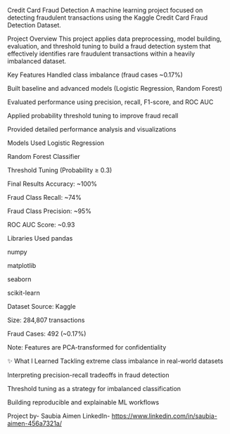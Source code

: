  Credit Card Fraud Detection
A machine learning project focused on detecting fraudulent transactions using the Kaggle Credit Card Fraud Detection Dataset.

 Project Overview
This project applies data preprocessing, model building, evaluation, and threshold tuning to build a fraud detection system that effectively identifies rare fraudulent transactions within a heavily imbalanced dataset.

 Key Features
Handled class imbalance (fraud cases ~0.17%)

Built baseline and advanced models (Logistic Regression, Random Forest)

Evaluated performance using precision, recall, F1-score, and ROC AUC

Applied probability threshold tuning to improve fraud recall

Provided detailed performance analysis and visualizations

 Models Used
Logistic Regression

Random Forest Classifier

Threshold Tuning (Probability ≥ 0.3)

Final Results
Accuracy: ~100%

Fraud Class Recall: ~74%

Fraud Class Precision: ~95%

ROC AUC Score: ~0.93

Libraries Used
pandas

numpy

matplotlib

seaborn

scikit-learn


Dataset
Source: Kaggle

Size: 284,807 transactions

Fraud Cases: 492 (~0.17%)

Note: Features are PCA-transformed for confidentiality

✨ What I Learned
Tackling extreme class imbalance in real-world datasets

Interpreting precision-recall tradeoffs in fraud detection

Threshold tuning as a strategy for imbalanced classification

Building reproducible and explainable ML workflows


Project by-
Saubia Aimen
LinkedIn- https://www.linkedin.com/in/saubia-aimen-456a7321a/

